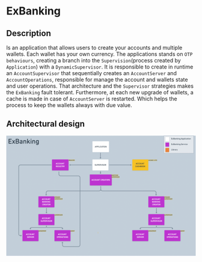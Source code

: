 # ExBanking

## Description

Is an application that allows users to create your accounts and multiple wallets.
Each wallet has your own currency.
The applications stands on `OTP behaviours`, creating a branch into the `Supervision`(process created by `Application`) with a `DynamicSupervisor`. It is responsible to create in runtime an `AccountSupervisor` that sequentially creates an `AccountServer` and `AccountOperations`, responsible for manage the account and wallets state and user operations.
That architecture and the `Supervisor` strategies makes the `ExBanking` fault tolerant. 
Furthermore, at each new upgrade of wallets, a cache is made in case of `AccountServer` is restarted. Which helps the process to keep the wallets always with due value.

## Architectural design

![Application Tree](/priv/ex_banking.png)

